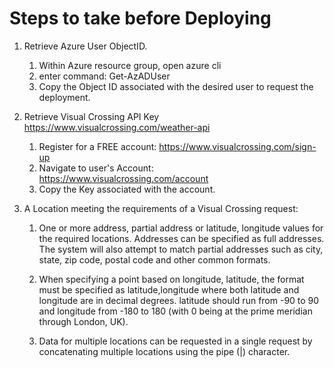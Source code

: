 # Steps to take before Deploying

1. Retrieve Azure User ObjectID.
    1. Within Azure resource group, open azure cli
    2. enter command: Get-AzADUser
    3. Copy the Object ID associated with the desired user to request the deployment.

2. Retrieve Visual Crossing API Key https://www.visualcrossing.com/weather-api
    1. Register for a FREE account: https://www.visualcrossing.com/sign-up
    2. Navigate to user's Account: https://www.visualcrossing.com/account
    3. Copy the Key associated with the account.

3. A Location meeting the requirements of a Visual Crossing request:
    1. One or more address, partial address or latitude, longitude values for the required locations. Addresses can be specified as full addresses. The system will also attempt to match partial addresses such as city, state, zip code, postal code and other common formats.

    2. When specifying a point based on longitude, latitude, the format must be specified as latitude,longitude where both latitude and longitude are in decimal degrees. latitude should run from -90 to 90 and longitude from -180 to 180 (with 0 being at the prime meridian through London, UK).

    3. Data for multiple locations can be requested in a single request by concatenating multiple locations using the pipe (|) character.
